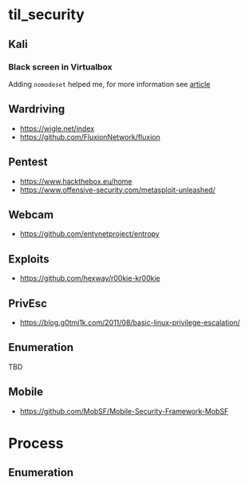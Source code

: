 # til_security

## Kali

### Black screen in Virtualbox

Adding `nomodeset` helped me, for more information see [article](https://community.linuxmint.com/tutorial/view/842)

## Wardriving

* https://wigle.net/index
* https://github.com/FluxionNetwork/fluxion

## Pentest

* https://www.hackthebox.eu/home
* https://www.offensive-security.com/metasploit-unleashed/

## Webcam

* https://github.com/entynetproject/entropy

## Exploits
* https://github.com/hexway/r00kie-kr00kie

## PrivEsc
* https://blog.g0tmi1k.com/2011/08/basic-linux-privilege-escalation/

## Enumeration
TBD

## Mobile

* https://github.com/MobSF/Mobile-Security-Framework-MobSF

# Process

## Enumeration
